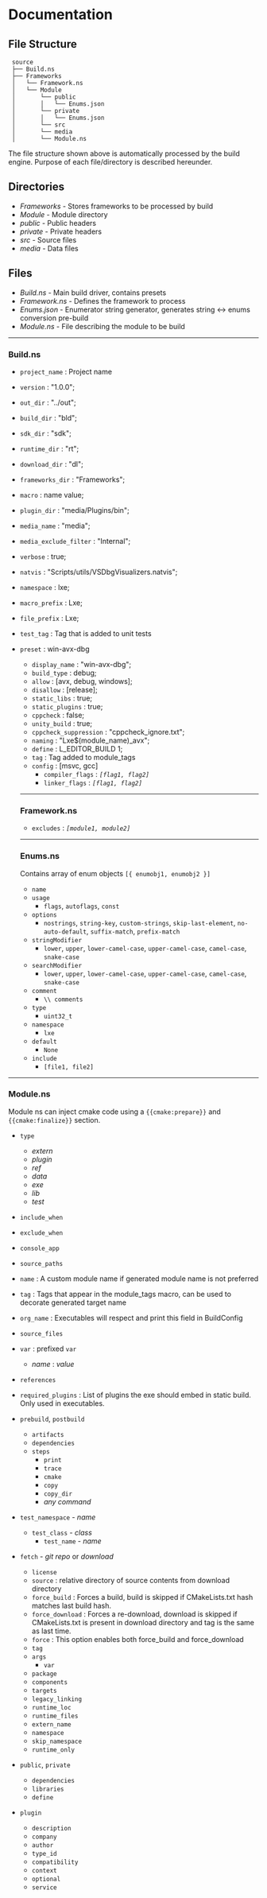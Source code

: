 ﻿# Documentation


## File Structure

```
 source
 ├── Build.ns
 ├── Frameworks
 │   └── Framework.ns
 │   └── Module
 │       └── public
 │       │   └── Enums.json
 │       └── private
 │       │   └── Enums.json
 │       └── src
 │       └── media
 │       └── Module.ns
```


The file structure shown above is automatically processed by the build engine.
Purpose of each file/directory is described hereunder.


## Directories

- *Frameworks* - Stores frameworks to be processed by build
- *Module* - Module directory
- *public* - Public headers
- *private* - Private headers
- *src* - Source files
- *media* - Data files

## Files

- *Build.ns* - Main build driver, contains presets
- *Framework.ns* - Defines the framework to process
- *Enums.json* - Enumerator string generator, generates string <-> enums conversion pre-build
- *Module.ns* - File describing the module to be build

-------------------------------------

### Build.ns

- ``project_name``   : Project name
- ``version``        : "1.0.0";
- ``out_dir``        : "../out";
- ``build_dir``      : "bld";
- ``sdk_dir``        : "sdk";
- ``runtime_dir``    : "rt";
- ``download_dir``   : "dl";
- ``frameworks_dir`` : "Frameworks";
- ``macro``          : name value;
- ``plugin_dir``     : "media/Plugins/bin"; 
- ``media_name``     : "media";
- ``media_exclude_filter``     : "Internal";
- ``verbose``        : true;
- ``natvis``         : "Scripts/utils/VSDbgVisualizers.natvis";
- ``namespace``      : lxe;
- ``macro_prefix``   : Lxe;
- ``file_prefix``    : Lxe;
- ``test_tag``       : Tag that is added to unit tests
- ``preset``         : win-avx-dbg
  - ``display_name``         : "win-avx-dbg";
  - ``build_type``           : debug;
  - ``allow``                : [avx, debug, windows];
  - ``disallow``             : [release];
  - ``static_libs``          : true;
  - ``static_plugins``       : true;
  - ``cppcheck``             : false;
  - ``unity_build``          : true; 
  - ``cppcheck_suppression`` : "cppcheck_ignore.txt";
  - ``naming``               : "Lxe$(module_name)_avx";
  - ``define``               : L_EDITOR_BUILD 1;
  - ``tag``                  : Tag added to module_tags
  - ``config``               : [msvc, gcc]
      - ``compiler_flags``   : *``[flag1, flag2]``*
      - ``linker_flags``      : *``[flag1, flag2]``*
  
  -------------------------------------

  ### Framework.ns

  - ``excludes`` : *``[module1, module2]``*

  -------------------------------------

  ### Enums.ns

  Contains array of enum objects ``[{ enumobj1, enumobj2 }]``

  - `name`
  - `usage` 
      - `flags`, `autoflags`, `const`
  - `options`
      - `nostrings`, `string-key`, `custom-strings`, `skip-last-element`, `no-auto-default`, `suffix-match`, `prefix-match`
  - `stringModifier`
      - `lower`, `upper`, `lower-camel-case`, `upper-camel-case`, `camel-case`, `snake-case`
  - `searchModifier`
      - `lower`, `upper`, `lower-camel-case`, `upper-camel-case`, `camel-case`, `snake-case`
  - `comment`
      - `\\ comments`
  - `type`
      - `uint32_t`
  - `namespace`
      - `lxe`
  - `default`
      - `None`
  - `include`
      - `[file1, file2]`

-------------------------------------

### Module.ns

Module ns can inject cmake code using a `{{cmake:prepare}}` and `{{cmake:finalize}}` section.

- `type`
    - *extern*
    - *plugin*
    - *ref*
    - *data*
    - *exe*
    - *lib*
    - *test*
- `include_when`
- `exclude_when`
- `console_app`
- `source_paths`
- `name` :        A custom module name if generated module name is not preferred
- `tag` :         Tags that appear in the module_tags macro, can be used to decorate generated target name 
- `org_name` :    Executables will respect and print this field in BuildConfig
- `source_files`
- `var` : prefixed `var`
    - *name* : *value*
- `references`
- `required_plugins` :  List of plugins the exe should embed in static build. Only used in executables.
- `prebuild`, `postbuild`
  - `artifacts`
  - `dependencies`
  - `steps`
    - `print`
    - `trace`
    - `cmake`
    - `copy`
    - `copy_dir`
    - *any command* 
- `test_namespace` - *name*
  - `test_class`  - *class*
    - `test_name`  - *name*
  
- `fetch` - *git repo* or *download*
  - `license`
  - `source` : relative directory of source contents from download directory
  - `force_build` :       Forces a build, build is skipped if CMakeLists.txt hash matches last build hash.
  - `force_download` :    Forces a re-download, download is skipped if CMakeLists.txt is present in download directory and tag is the same as last time.
  - `force` :             This option enables both force_build and force_download
  - `tag`
  - `args`
    - `var` 
  - `package`
  - `components`
  - `targets`
  - `legacy_linking`
  - `runtime_loc`
  - `runtime_files`
  - `extern_name`
  - `namespace`
  - `skip_namespace`
  - `runtime_only`
- `public`, `private`
  - `dependencies`
  - `libraries`
  - `define`
- `plugin`
  - `description`
  - `company`
  - `author`
  - `type_id`
  - `compatibility`
  - `context`
  - `optional`
  - `service`
  
